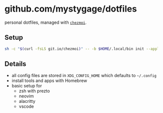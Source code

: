 # github.com/mystygage/dotfiles

personal dotfiles, managed with [`chezmoi`](https://github.com/twpayne/chezmoi).

## Setup

```bash
sh -c "$(curl -fsLS git.io/chezmoi)" -- -b $HOME/.local/bin init --apply mystygage
```

## Details

- all config files are stored in `XDG_CONFIG_HOME` which defaults to `~/.config`
- install tools and apps with Homebrew
- basic setup for
  - zsh with prezto
  - neovim
  - alacritty 
  - vscode
